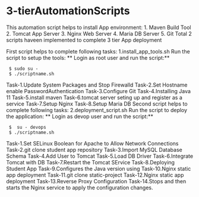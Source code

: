 # 3-tierAutomationScripts
This automation script helps to install App environment:
	1. Maven Build Tool
	2. Tomcat App Server
	3. Nginx Web Server
	4. Maria DB Server
	5. Git
Total 2 scripts haveen implemented to complete 3 tier App deployment
 
First script helps to complete following tasks:
1.install_app_tools.sh
Run the script to setup the tools: ** Login as root user and run the script:**

     $ sudo su -
     $ ./scriptname.sh
 Task-1.Update System Packages and Stop Firewalld
 Task-2.Set Hostname enable PasswordAuthentication
 Task-3.Configure Git
 Task-4.Installing Java 11
 Task-5.install maven
 Task-6.tomcat server seting up and register as a service
 Task-7.Setup Nginx
 Task-8.Setup Maria DB
Second script helps to complete following tasks:
2.deployment_script.sh
Run the script to deploy the application: ** Login as devop user and run the script:**

     $  su - devops 
     $ ./scriptname.sh
Task-1.Set SELinux Boolean for Apache to Allow Network Connections
Task-2.git clone student app repository
Task-3.Import MySQL Database Schema
Task-4.Add User to Tomcat
Task-5.Load DB Driver
Task-6.Integrate Tomcat with DB
Task-7.Restart the Tomcat SErvice
Task-8.Deploying Student App
Task-9.Configures the Java version using
Task-10.Nginx static app deployment
Task-11.git clone static-project
Task-12.Nginx static app deployment
Task-13.Reverse Proxy Configuration
Task-14.Stops and then starts the Nginx service to apply the configuration changes.







